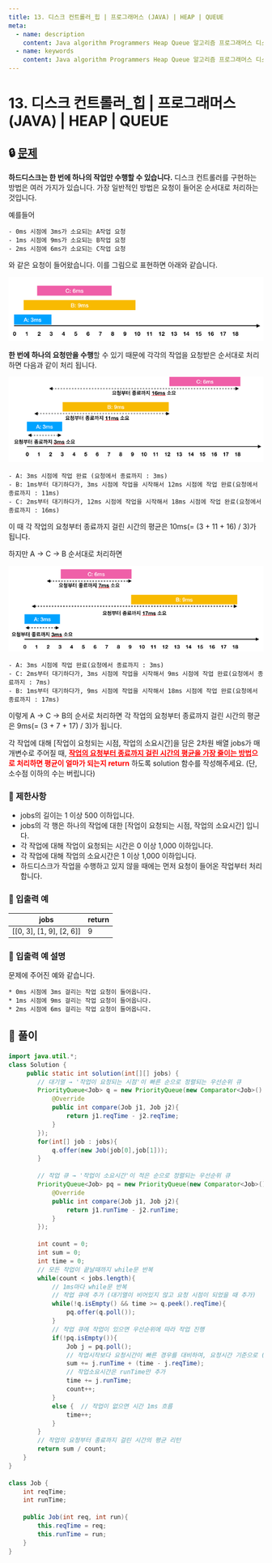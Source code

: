 ```yaml
---
title: 13. 디스크 컨트롤러_힙 | 프로그래머스 (JAVA) | HEAP | QUEUE
meta:
  - name: description
    content: Java algorithm Programmers Heap Queue 알고리즘 프로그래머스 디스크컨트롤러 힙 큐
  - name: keywords
    content: Java algorithm Programmers Heap Queue 알고리즘 프로그래머스 디스크컨트롤러 힙 큐
---
```


# 13. 디스크 컨트롤러_힙 | 프로그래머스 (JAVA) | HEAP | QUEUE

## 🔒 [문제](https://programmers.co.kr/learn/courses/30/lessons/42627)

**하드디스크는 한 번에 하나의 작업만 수행할 수 있습니다.** 디스크 컨트롤러를 구현하는 방법은 여러 가지가 있습니다. 가장 일반적인 방법은 요청이 들어온 순서대로 처리하는 것입니다.

예를들어

```
- 0ms 시점에 3ms가 소요되는 A작업 요청
- 1ms 시점에 9ms가 소요되는 B작업 요청
- 2ms 시점에 6ms가 소요되는 C작업 요청
```

와 같은 요청이 들어왔습니다. 이를 그림으로 표현하면 아래와 같습니다.

![vuepress](../.vuepress/public/img/algorithm/prgm_13_1.png)

**한 번에 하나의 요청만을 수행**할 수 있기 때문에 각각의 작업을 요청받은 순서대로 처리하면 다음과 같이 처리 됩니다.

![vuepress](../.vuepress/public/img/algorithm/prgm_13_2.png)

```
- A: 3ms 시점에 작업 완료 (요청에서 종료까지 : 3ms)
- B: 1ms부터 대기하다가, 3ms 시점에 작업을 시작해서 12ms 시점에 작업 완료(요청에서 종료까지 : 11ms)
- C: 2ms부터 대기하다가, 12ms 시점에 작업을 시작해서 18ms 시점에 작업 완료(요청에서 종료까지 : 16ms)
```

이 때 각 작업의 요청부터 종료까지 걸린 시간의 평균은 10ms(= (3 + 11 + 16) / 3)가 됩니다.

하지만 A → C → B 순서대로 처리하면

![vuepress](../.vuepress/public/img/algorithm/prgm_13_3.png)

```
- A: 3ms 시점에 작업 완료(요청에서 종료까지 : 3ms)
- C: 2ms부터 대기하다가, 3ms 시점에 작업을 시작해서 9ms 시점에 작업 완료(요청에서 종료까지 : 7ms)
- B: 1ms부터 대기하다가, 9ms 시점에 작업을 시작해서 18ms 시점에 작업 완료(요청에서 종료까지 : 17ms)
```

이렇게 A → C → B의 순서로 처리하면 각 작업의 요청부터 종료까지 걸린 시간의 평균은 9ms(= (3 + 7 + 17) / 3)가 됩니다.

각 작업에 대해 [작업이 요청되는 시점, 작업의 소요시간]을 담은 2차원 배열 jobs가 매개변수로 주어질 때, <b style="color: red;"><u>작업의 요청부터 종료까지 걸린 시간의 평균을 가장 줄이는 방법</u>으로 처리하면 평균이 얼마가 되는지 return</b> 하도록 solution 함수를 작성해주세요. (단, 소수점 이하의 수는 버립니다)

### **📢 제한사항**

* jobs의 길이는 1 이상 500 이하입니다.
* jobs의 각 행은 하나의 작업에 대한 [작업이 요청되는 시점, 작업의 소요시간] 입니다.
* 각 작업에 대해 작업이 요청되는 시간은 0 이상 1,000 이하입니다.
* 각 작업에 대해 작업의 소요시간은 1 이상 1,000 이하입니다.
* 하드디스크가 작업을 수행하고 있지 않을 때에는 먼저 요청이 들어온 작업부터 처리합니다.

### **📢 입출력 예**

| jobs |	return |
| --- | --- |
| [[0, 3], [1, 9], [2, 6]]	| 9 |

### **📢 입출력 예 설명**

문제에 주어진 예와 같습니다.

    * 0ms 시점에 3ms 걸리는 작업 요청이 들어옵니다.
    * 1ms 시점에 9ms 걸리는 작업 요청이 들어옵니다.
    * 2ms 시점에 6ms 걸리는 작업 요청이 들어옵니다.

## 🔑 풀이

```java
import java.util.*;
class Solution {
     public static int solution(int[][] jobs) {
        // 대기열 → '작업이 요청되는 시점'이 빠른 순으로 정렬되는 우선순위 큐
        PriorityQueue<Job> q = new PriorityQueue(new Comparator<Job>() {
            @Override
            public int compare(Job j1, Job j2){
                return j1.reqTime - j2.reqTime;
            }
        });
        for(int[] job : jobs){
            q.offer(new Job(job[0],job[1]));
        }

        // 작업 큐 → '작업이 소요시간'이 적은 순으로 정렬되는 우선순위 큐
        PriorityQueue<Job> pq = new PriorityQueue(new Comparator<Job>() {
            @Override
            public int compare(Job j1, Job j2){
                return j1.runTime - j2.runTime;
            }
        });

        int count = 0;
        int sum = 0;
        int time = 0;
        // 모든 작업이 끝날때까지 while문 반복
        while(count < jobs.length){
            // 1ms마다 while문 반복
            // 작업 큐에 추가 (대기열이 비어있지 않고 요청 시점이 되었을 때 추가)
            while(!q.isEmpty() && time >= q.peek().reqTime){
                pq.offer(q.poll());
            }
            // 작업 큐에 작업이 있으면 우선순위에 따라 작업 진행
            if(!pq.isEmpty()){
                Job j = pq.poll();
                // 작업시작보다 요청시간이 빠른 경우를 대비하여, 요청시간 기준으로 (대기시간 포함) runTime 추가
                sum += j.runTime + (time - j.reqTime); 
                // 작업소요시간은 runTime만 추가
                time += j.runTime;
                count++;
            }
            else {  // 작업이 없으면 시간 1ms 흐름
                time++;
            }
        }
        // 작업의 요청부터 종료까지 걸린 시간의 평균 리턴
        return sum / count;
    }
}

class Job {
    int reqTime;
    int runTime;

    public Job(int req, int run){
        this.reqTime = req;
        this.runTime = run;
    }
}
```